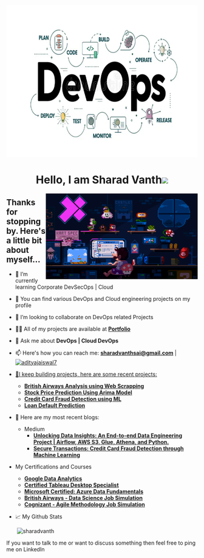 
<a href="https://surajnemaliga7.wixsite.com/sharadvanth">
  <img src="https://raw.githubusercontent.com/Sharadvanth/Sharadvanth/main/!1.webp" alt="MasterHead" width="1000" height="400">
</a>
<h1 align="center">Hello, I am Sharad Vanth<img src="https://media.giphy.com/media/hvRJCLFzcasrR4ia7z/giphy.gif" width="25px"></h1>

<img align="right" alt="Coding" width="400" src="https://github.com/Sharadvanth/Sharadvanth/blob/main/!2.gif">

## Thanks for stopping by. Here's a little bit about myself...

- 🌱 I’m currently learning Corporate DevSecOps | Cloud 
- 🤘 You can find various DevOps and Cloud engineering projects on my profile
- 👯 I’m looking to collaborate on DevOps related Projects
- 👨‍💻 All of my projects are available at **[Portfolio](https://github.com/sharadvanth)**
- 💬 Ask me about **DevOps | Cloud DevOps**
- 📫 Here's how you can reach me:  **sharadvanthsai@gmail.com** |   <a href="https://linkedin.com/in/sharad-vanth" target="blank"><img align="center" src="https://raw.githubusercontent.com/rahuldkjain/github-profile-readme-generator/master/src/images/icons/Social/linked-in-alt.svg" alt="adityajaiswal7" height="30" width="40" />
- 🤘I keep building projects, here are some recent projects:
  - **[British Airways Analysis using Web Scrapping](https://github.com/VinayMeesaraganda/Python-Projects/tree/main/British%20Airways%20Analysis%20-%20Web%20Scrapping)**
  - **[Stock Price Prediction Using Arima Model](https://github.com/VinayMeesaraganda/Python-Projects/tree/main/Stock%20Price%20Prediction%20using%20ARIMA)**
  - **[Credit Card Fraud Detection using ML](https://github.com/VinayMeesaraganda/Python-Projects/tree/main/Credit%20card%20Fraud%20Detection)**
  - **[Loan Default Prediction](https://github.com/VinayMeesaraganda/CS668_Capstone_Project)**
- 📝 Here are my most recent blogs:
   - Medium
     - **[Unlocking Data Insights: An End-to-end Data Engineering Project | Airflow, AWS S3, Glue, Athena, and Python.](https://medium.com/@raj.vinay2408/end-to-end-data-engineering-project-using-airflow-and-aws-s3-91fa0cddd31c)**
     - **[Secure Transactions: Credit Card Fraud Detection through Machine Learning](https://medium.com/@raj.vinay2408/secure-transactions-credit-card-fraud-detection-through-machine-learning-388cdc3e13c0)**
- My Certifications and Courses
  - **[Google Data Analytics](https://www.coursera.org/account/accomplishments/professional-cert/G9VZDMJLYPRT)**
  - **[Certified Tableau Desktop Specialist](https://www.credly.com/badges/23abb4fa-922c-419e-adff-eacdf98b3242/public_url)**
  - **[Microsoft Certified: Azure Data Fundamentals](https://www.credly.com/badges/661054d0-a7f8-41fc-8d88-712a9ff91eb7/linked_in?t=rt0uf4)**
  - **[British Airways - Data Science Job Simulation](https://forage-uploads-prod.s3.amazonaws.com/completion-certificates/British%20Airways/NjynCWzGSaWXQCxSX_British%20Airways_ptr9y3XYXj6BMRE3B_1686144179185_completion_certificate.pdf)**
  - **[Cognizant - Agile Methodology Job Simulation](https://forage-uploads-prod.s3.amazonaws.com/completion-certificates/Cognizant/ZZswQd6xGydd758vz_Cognizant_ptr9y3XYXj6BMRE3B_1687536399727_completion_certificate.pdf)**

- 📈 My Github Stats
  <p>&nbsp;<img align="center" src="https://github-readme-stats.vercel.app/api?username=sharadvanth&show_icons=true&locale=en" alt="sharadvanth" /></p>
If you want to talk to me or want to discuss something then feel free to ping me on LinkedIn
  
